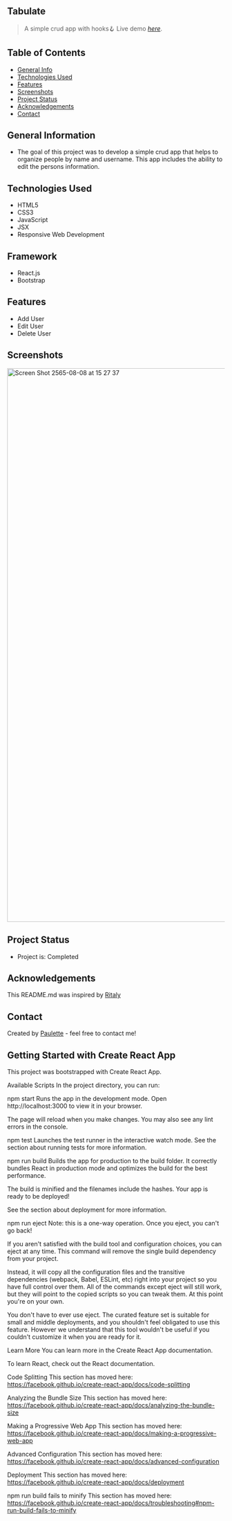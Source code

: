 ## Tabulate

> A simple crud app with hooks🪝
> Live demo [_here_](https://tabulate.netlify.app/).

## Table of Contents
* [General Info](#general-information)
* [Technologies Used](#technologies-used)
* [Features](#features)
* [Screenshots](#screenshots)
* [Project Status](#project-status)
* [Acknowledgements](#acknowledgements)
* [Contact](#contact)


## General Information
<ul><li>The goal of this project was to develop a simple crud app that helps to organize people by name and username. This app includes the ability to edit the persons information.</li></ul>


## Technologies Used
<ul>
  <li>HTML5</li>
  <li>CSS3</li>
  <li>JavaScript</li>
  <li>JSX</li>
  <li>Responsive Web Development</li> </ul>
  
## Framework 
<ul><li>React.js</li>
  <li>Bootstrap</li></ul>
  
  




## Features

<ul>
  <li>Add User</li>
  <li>Edit User</li>
  <li>Delete User</li>
</ul>
 


## Screenshots
<img width="1280" alt="Screen Shot 2565-08-08 at 15 27 37" src="https://user-images.githubusercontent.com/96970580/183354726-a5952160-c697-42f4-8506-aee1251a7601.png">






## Project Status
<ul>
<li>Project is: Completed</li></ul>








## Acknowledgements
 
 This README.md was inspired by <a href ="https://github.com/ritaly"> Ritaly</a>
    
   


## Contact
Created by [Paulette](https://pzf.netlify.app/) - feel free to contact me!





























## Getting Started with Create React App
This project was bootstrapped with Create React App.

Available Scripts
In the project directory, you can run:

npm start
Runs the app in the development mode.
Open http://localhost:3000 to view it in your browser.

The page will reload when you make changes.
You may also see any lint errors in the console.

npm test
Launches the test runner in the interactive watch mode.
See the section about running tests for more information.

npm run build
Builds the app for production to the build folder.
It correctly bundles React in production mode and optimizes the build for the best performance.

The build is minified and the filenames include the hashes.
Your app is ready to be deployed!

See the section about deployment for more information.

npm run eject
Note: this is a one-way operation. Once you eject, you can't go back!

If you aren't satisfied with the build tool and configuration choices, you can eject at any time. This command will remove the single build dependency from your project.

Instead, it will copy all the configuration files and the transitive dependencies (webpack, Babel, ESLint, etc) right into your project so you have full control over them. All of the commands except eject will still work, but they will point to the copied scripts so you can tweak them. At this point you're on your own.

You don't have to ever use eject. The curated feature set is suitable for small and middle deployments, and you shouldn't feel obligated to use this feature. However we understand that this tool wouldn't be useful if you couldn't customize it when you are ready for it.

Learn More
You can learn more in the Create React App documentation.

To learn React, check out the React documentation.

Code Splitting
This section has moved here: https://facebook.github.io/create-react-app/docs/code-splitting

Analyzing the Bundle Size
This section has moved here: https://facebook.github.io/create-react-app/docs/analyzing-the-bundle-size

Making a Progressive Web App
This section has moved here: https://facebook.github.io/create-react-app/docs/making-a-progressive-web-app

Advanced Configuration
This section has moved here: https://facebook.github.io/create-react-app/docs/advanced-configuration

Deployment
This section has moved here: https://facebook.github.io/create-react-app/docs/deployment

npm run build fails to minify
This section has moved here: https://facebook.github.io/create-react-app/docs/troubleshooting#npm-run-build-fails-to-minify
